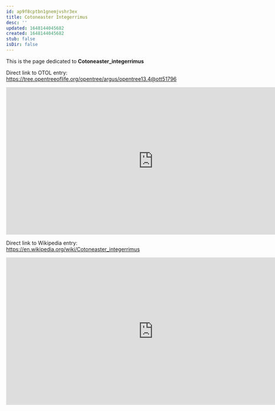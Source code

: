 ```yaml
---
id: ap9f8cptbn1gnemjvshr3ex
title: Cotoneaster Integerrimus
desc: ''
updated: 1648144045682
created: 1648144045682
stub: false
isDir: false
---
```

This is the page dedicated to **Cotoneaster_integerrimus**


Direct link to OTOL entry: https://tree.opentreeoflife.org/opentree/argus/opentree13.4@ott51796



<html>
    <body>
    <iframe src="https://tree.opentreeoflife.org/opentree/argus/opentree13.4@ott51796"
    width="800" height="400" frameborder="0" allowfullscreen> </iframe>
    </body>
</html>
    


Direct link to Wikipedia entry: https://en.wikipedia.org/wiki/Cotoneaster_integerrimus



<html>
    <body>
    <iframe src="https://en.wikipedia.org/wiki/Cotoneaster_integerrimus"
    width="800" height="400" frameborder="0" allowfullscreen> </iframe>
    </body>
</html>
    
